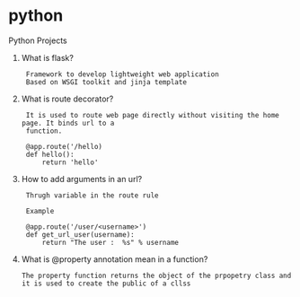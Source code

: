 # python
Python Projects

1. What is flask?
    
        Framework to develop lightweight web application 
        Based on WSGI toolkit and jinja template 

2. What is route decorator?
        
        It is used to route web page directly without visiting the home page. It binds url to a 
        function. 
         
        @app.route('/hello)
        def hello():
            return 'hello' 

3. How to add arguments in an url?
    
        Thrugh variable in the route rule
        
        Example 
        
        @app.route('/user/<username>')
        def get_url_user(username):
            return "The user :  %s" % username                     
 
 4. What is @property annotation mean in a function?
    
    
        The property function returns the object of the prpopetry class and it is used to create the public of a cllss
